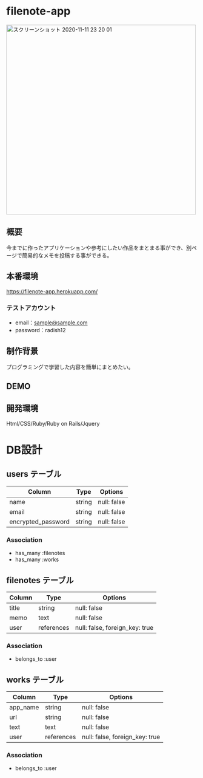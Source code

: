 # filenote-app
<img width="500" alt="スクリーンショット 2020-11-11 23 20 01" src="https://user-images.githubusercontent.com/71426314/98845129-9ba36780-2490-11eb-90cd-acc641b7f6a6.png">

## 概要

今までに作ったアプリケーションや参考にしたい作品をまとまる事ができ、別ページで簡易的なメモを投稿する事ができる。

## 本番環境

https://filenote-app.herokuapp.com/

### テストアカウント

- email：sample@sample.com
- password：radish12

## 制作背景

プログラミングで学習した内容を簡単にまとめたい。

## DEMO

## 開発環境

Html/CSS/Ruby/Ruby on Rails/Jquery




# DB設計

## users テーブル

| Column             | Type   | Options     |
| ------------------ | ------ | ----------- |
| name               | string | null: false |
| email              | string | null: false |
| encrypted_password | string | null: false |

### Association

- has_many :filenotes
- has_many :works

## filenotes テーブル

| Column | Type       | Options                        |
| ------ | ---------- | ------------------------------ |
| title  | string     | null: false                    |
| memo   | text       | null: false                    |
| user   | references | null: false, foreign_key: true |

### Association

- belongs_to :user

## works テーブル

| Column   | Type       | Options                        |
| -------- | ---------- | ------------------------------ |
| app_name | string     | null: false                    |
| url      | string     | null: false                    |
| text     | text       | null: false                    |
| user     | references | null: false, foreign_key: true |

### Association

- belongs_to :user
